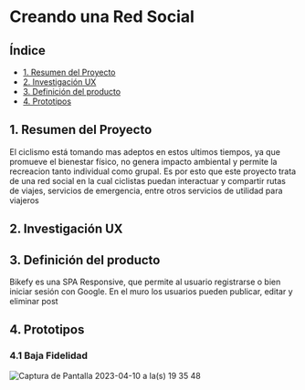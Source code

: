 # Creando una Red Social

## Índice

* [1. Resumen del Proyecto](#1Resumen)
* [2. Investigación UX](#2InvestigaciónUX)
* [3. Definición del producto](#3-Definición)
* [4. Prototipos](#4-Prototipos)

## 1. Resumen del Proyecto

El ciclismo está tomando mas adeptos en estos ultimos tiempos, ya que promueve el bienestar físico, no genera impacto ambiental y permite la recreacion tanto individual como grupal. Es por esto que este proyecto trata de una red social en la cual ciclistas puedan interactuar y compartir rutas de viajes, servicios de emergencia, entre otros servicios de utilidad para viajeros

## 2. Investigación UX

## 3. Definición del producto

Bikefy es una SPA Responsive, que permite al usuario registrarse o bien iniciar sesión con Google.
En el muro los usuarios pueden publicar, editar y eliminar post

## 4. Prototipos
 ### 4.1 Baja Fidelidad

![Captura de Pantalla 2023-04-10 a la(s) 19 35 48](https://github.com/macarenapazg/DEV004-social-network/assets/113479365/50a6dc74-d7ad-4ec1-9a2c-109e636a37cd)

